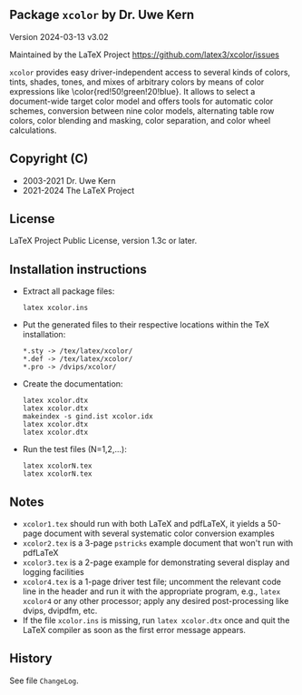 ## Package `xcolor` by Dr. Uwe Kern

Version 2024-03-13 v3.02

Maintained by the LaTeX Project https://github.com/latex3/xcolor/issues

`xcolor` provides easy driver-independent access to several kinds of
colors, tints, shades, tones, and mixes of arbitrary colors by means of
color expressions like \color{red!50!green!20!blue}.
It allows to select a document-wide target color model and offers tools
for automatic color schemes, conversion between nine color models,
alternating table row colors, color blending and masking, color
separation, and color wheel calculations.

## Copyright (C)
- 2003-2021    Dr. Uwe Kern 
- 2021-2024    The LaTeX Project 

## License
LaTeX Project Public License, version 1.3c or later.

## Installation instructions

* Extract all package files:
  
  ~~~~
  latex xcolor.ins
  ~~~~

* Put the generated files to their respective locations
within the TeX installation:

  ~~~~
  *.sty -> /tex/latex/xcolor/
  *.def -> /tex/latex/xcolor/
  *.pro -> /dvips/xcolor/
  ~~~~

* Create the documentation:

  ~~~~ 
  latex xcolor.dtx
  latex xcolor.dtx
  makeindex -s gind.ist xcolor.idx
  latex xcolor.dtx
  latex xcolor.dtx
  ~~~~
  
* Run the test files (N=1,2,...):

  ~~~~
  latex xcolorN.tex
  latex xcolorN.tex
  ~~~~

## Notes

- `xcolor1.tex` should run with both LaTeX and pdfLaTeX, it yields a
  50-page document with several systematic color conversion examples
- `xcolor2.tex` is a 3-page `pstricks` example document that won't run
  with pdfLaTeX
- `xcolor3.tex` is a 2-page example for demonstrating several display
  and logging facilities
- `xcolor4.tex` is a 1-page driver test file;
  uncomment the relevant code line in the header and run it with the
  appropriate program, e.g., `latex xcolor4` or any other processor;
  apply any desired post-processing like dvips, dvipdfm, etc.
- If the file `xcolor.ins` is missing, run `latex xcolor.dtx` once
  and quit the LaTeX compiler as soon as the first error message
  appears.

## History

See file `ChangeLog`.
